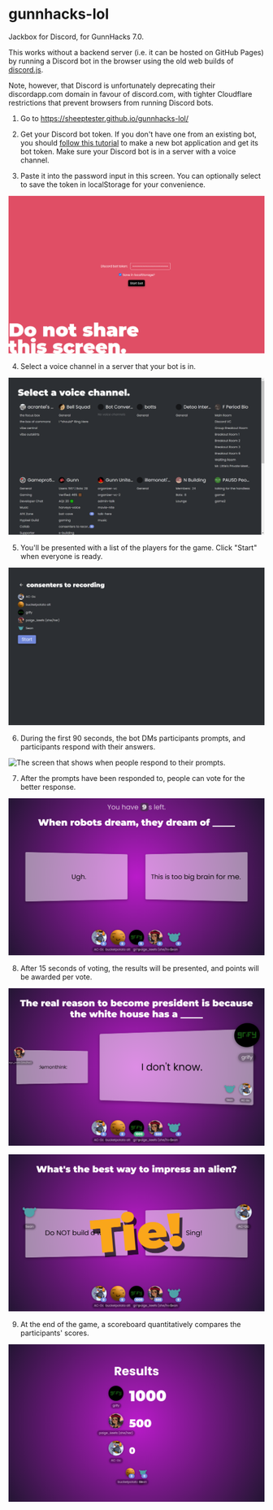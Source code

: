 # gunnhacks-lol

Jackbox for Discord, for GunnHacks 7.0.

This works without a backend server (i.e. it can be hosted on GitHub Pages) by
running a Discord bot in the browser using the old web builds of
[discord.js](https://discord.js.org/).

Note, however, that Discord is unfortunately deprecating their discordapp.com
domain in favour of discord.com, with tighter Cloudflare restrictions that
prevent browsers from running Discord bots.

1. Go to https://sheeptester.github.io/gunnhacks-lol/

2. Get your Discord bot token. If you don't have one from an existing bot, you
should [follow this
tutorial](https://discordjs.guide/preparations/setting-up-a-bot-application.html#creating-your-bot)
to make a new bot application and get its bot token. Make sure your Discord bot
is in a server with a voice channel.

3. Paste it into the password input in this screen. You can optionally select to
save the token in localStorage for your convenience.

![The introductory token screen](./docs/token-screen.png)

4. Select a voice channel in a server that your bot is in.

![The voice channel selection screen](./docs/vc-select.png)

5. You'll be presented with a list of the players for the game. Click "Start"
when everyone is ready.

![The voice channel member list screen](./docs/member-list.png)

6. During the first 90 seconds, the bot DMs participants prompts, and
participants respond with their answers.

![The screen that shows when people respond to their
prompts.](./docs/answering.png)

7. After the prompts have been responded to, people can vote for the better
response.

![The voting screen](./docs/vote.png)

8. After 15 seconds of voting, the results will be presented, and points will be
awarded per vote.

![Vote results](./docs/vote-results.png)

![Tie result](./docs/tie.png)

9. At the end of the game, a scoreboard quantitatively compares the
participants' scores.

![Scoreboard at the end of the game](./docs/scoreboard.png)
